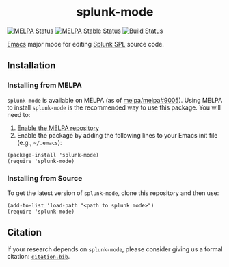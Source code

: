 <h1 align="center">splunk-mode</h1>

[![MELPA Status](https://melpa.org/packages/splunk-mode-badge.svg)](https://melpa.org/#/splunk-mode)
[![MELPA Stable Status](https://stable.melpa.org/packages/splunk-mode-badge.svg)](https://stable.melpa.org/#/splunk-mode)
[![Build Status](https://github.com/jakewilliami/splunk-mode/actions/workflows/test.yml/badge.svg)](https://github.com/jakewilliami/splunk-mode/actions/workflows/test.yml)

[Emacs](https://www.gnu.org/software/emacs/) major mode for editing [Splunk SPL](https://splunk.com/) source code.

## Installation

### Installing from MELPA

`splunk-mode` is available on MELPA (as of [melpa/melpa#9005](https://github.com/melpa/melpa/pull/9005)).  Using MELPA to install `splunk-mode` is the recommended way to use this package.  You will need to:
  1. [Enable the MELPA repository](https://melpa.org/#/getting-started)
  2. Enable the package by adding the following lines to your Emacs init file (e.g., `~/.emacs`):
```elisp
(package-install 'splunk-mode)
(require 'splunk-mode)
```

### Installing from Source

To get the latest version of `splunk-mode`, clone this repository and then use:
```elisp
(add-to-list 'load-path "<path to splunk mode>")
(require 'splunk-mode)
```

## Citation

If your research depends on `splunk-mode`, please consider giving us a formal citation: [`citation.bib`](./citation.bib).
